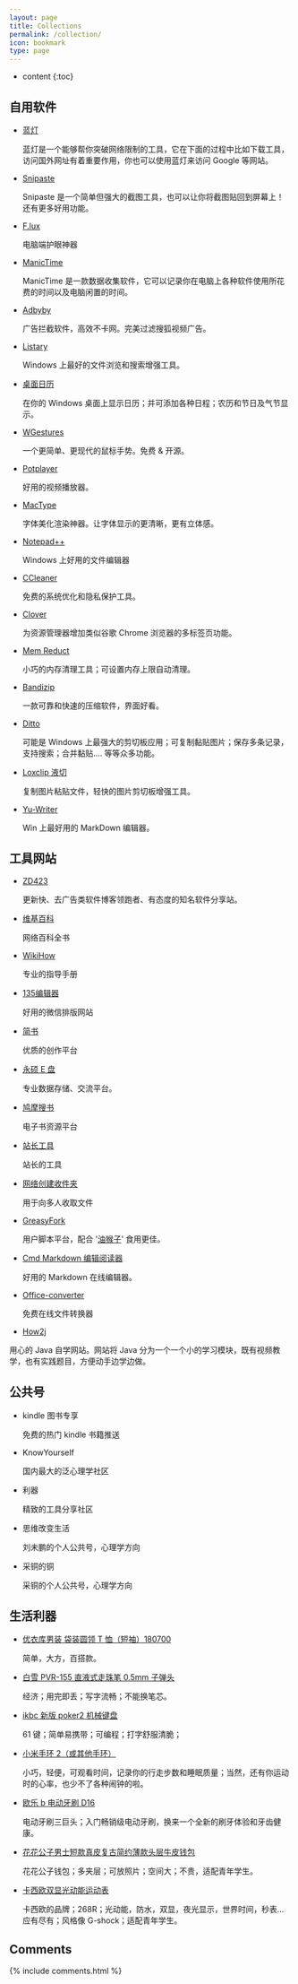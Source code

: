 ```yaml
---
layout: page
title: Collections
permalink: /collection/
icon: bookmark
type: page
---
```


* content
{:toc}

## 自用软件

* [蓝灯][1]

    蓝灯是一个能够帮你突破网络限制的工具，它在下面的过程中比如下载工具，访问国外网址有着重要作用，你也可以使用蓝灯来访问 Google 等网站。
    
* [Snipaste ][2]
  
    Snipaste 是一个简单但强大的截图工具，也可以让你将截图贴回到屏幕上！还有更多好用功能。

* [F.lux][3]

   电脑端护眼神器
 
* [ManicTime][4]

   ManicTime 是一款数据收集软件，它可以记录你在电脑上各种软件使用所花费的时间以及电脑闲置的时间。
   
* [Adbyby][5]

   广告拦截软件，高效不卡网。完美过滤搜狐视频广告。
   
* [Listary][6]

  Windows 上最好的文件浏览和搜索增强工具。
  
* [桌面日历][7]

  在你的 Windows 桌面上显示日历；并可添加各种日程；农历和节日及气节显示。
  
* [WGestures][8]

  一个更简单、更现代的鼠标手势。免费 & 开源。
 
* [Potplayer][9]

  好用的视频播放器。

* [MacType][10]

  字体美化渲染神器。让字体显示的更清晰，更有立体感。

* [Notepad++][11]

  Windows 上好用的文件编辑器

* [CCleaner][12]

  免费的系统优化和隐私保护工具。
  
* [Clover][13]

  为资源管理器增加类似谷歌 Chrome 浏览器的多标签页功能。

* [Mem Reduct][14]

  小巧的内存清理工具；可设置内存上限自动清理。
  
* [Bandizip][15]

  一款可靠和快速的压缩软件，界面好看。
  
* [Ditto][16]

  可能是 Windows 上最强大的剪切板应用；可复制黏贴图片；保存多条记录，支持搜索；合并黏贴.... 等等众多功能。
  
* [Loxclip 液切][17]

  复制图片粘贴文件，轻快的图片剪切板增强工具。

* [Yu-Writer](https://ivarptr.github.io/yu-writer.site/index.html)
  
  Win 上最好用的 MarkDown 编辑器。
  
## 工具网站

* [ZD423][18]

  更新快、去广告类软件博客领跑者、有态度的知名软件分享站。

* [维基百科][19]
  
  网络百科全书

* [WikiHow][20]

  专业的指导手册
  
* [135编辑器][21]

  好用的微信排版网站
  
* [简书][22]

  优质的创作平台

* [永硕 E 盘][23]
  
  专业数据存储、交流平台。

* [鸠摩搜书][24]

  电子书资源平台
  
* [站长工具][25]

  站长的工具
  
* [网络创建收件夹][26]

  用于向多人收取文件

* [GreasyFork][27]

  用户脚本平台，配合 '[油猴子][28]' 食用更佳。

* [Cmd Markdown 编辑阅读器][29] 

  好用的 Markdown 在线编辑器。

* [Office-converter][30]

  免费在线文件转换器

* [How2j](http://how2j.cn?p=17929)

用心的 Java 自学网站。网站将 Java 分为一个一个小的学习模块，既有视频教学，也有实践题目，方便动手边学边做。
 
## 公共号

* kindle 图书专享

  免费的热门 kindle 书籍推送

* KnowYourself

  国内最大的泛心理学社区

* 利器

  精致的工具分享社区

* 思维改变生活

  刘未鹏的个人公共号，心理学方向

* 采铜的铜

  采铜的个人公共号，心理学方向


## 生活利器

+ [优衣库男装 袋装圆领 T 恤（短袖）180700][31]

  简单，大方，百搭款。

+ [白雪 PVR-155 直液式走珠笔 0.5mm 子弹头][32]

  经济；用完即丢；写字流畅；不能换笔芯。

+ [ikbc 新版 poker2 机械键盘][33]

  61 键；简单易携带；可编程；打字舒服清脆；

+ [小米手环 2（或其他手环）][34]

  小巧，轻便，可观看时间，记录你的行走步数和睡眠质量；当然，还有你运动时的心率，也少不了各种闹钟的啦。

+ [欧乐 b 电动牙刷 D16][35]

  电动牙刷三巨头；入门畅销级电动牙刷，换来一个全新的刷牙体验和牙齿健康。

+ [花花公子男士短款真皮复古简约薄款头层牛皮钱包][36]

  花花公子钱包；多夹层；可放照片；空间大；不贵，适配青年学生。

+ [卡西欧双显光动能运动表][37]

  卡西欧的品牌；268R；光动能，防水，双显，夜光显示，世界时间，秒表...应有尽有；风格像 G-shock；适配青年学生。


## Comments

{% include comments.html %}


  [1]: https://github.com/getlantern/forum/issues/833
  [2]: https://zh.snipaste.com/index.html
  [3]: https://justgetflux.com/
  [4]: http://www.manictime.com/
  [5]: http://www.adbyby.com/
  [6]: http://www.listary.com/
  [7]: http://www.desktopcal.com/usa/index.php
  [8]: http://www.yingdev.com/projects/wgestures
  [9]: http://potplayer.daum.net/?lang=zh_CN
  [10]: http://www.mactype.net/
  [11]: https://notepad-plus-plus.org/
  [12]: https://www.piriform.com/
  [13]: http://cn.ejie.me/
  [14]: https://www.henrypp.org/product/memreduct
  [15]: https://www.bandisoft.com/bandizip/cn/
  [16]: http://ditto-cp.sourceforge.net/
  [17]: http://nullice.com/loxclip-2
  [18]: http://www.zdfans.com/
  [19]: https://zh.wikipedia.org
  [20]: http://zh.wikihow.com/%E9%A6%96%E9%A1%B5a.org
  [21]: http://www.135editor.com/?
  [22]: http://www.jianshu.com/
  [23]: http://www.ys168.com/
  [24]: https://www.jiumodiary.com/
  [25]: http://tool.chinaz.com/
  [26]: http://xzc.cn/
  [27]: https://greasyfork.org/zh-CN.com/
  [28]: http://tampermonkey.net/
  [29]: https://www.zybuluo.com/mdeditor
  [30]: http://cn.office-converter.com/
  [31]: https://detail.tmall.com/item.htm?spm=a1z10.4-b-s.w4004-17006247556.5.20cc225fIUD2hL&abtest=_AB-LR130-PR130&pvid=2531923d-b1d3-4345-810f-9bdd9660c0cd&pos=2&abbucket=_AB-M130_B19&acm=03131.1003.1.702582&id=556966360401&scm=1007.12940.83081.100200300000000
  [32]: https://s.click.taobao.com/kHBC9bw
  [33]: https://s.click.taobao.com/t?e=m=2&s=BtPcmOrc0uMcQipKwQzePOeEDrYVVa64K7Vc7tFgwiHjf2vlNIV67jIDsVZbPJ9eFBt5vao9QZxHTKH6FrTdJft561Fb%2bn5%2byVSp3Oe9dsrXuBoOl2536cpQ3L4uT4HFesCqMN8VYDmWt8ptzziuVywFQ4%2bbM8u3LjHFdZ8G0YyiZ%2bQMlGz6FQ==&pvid=10_58.19.0.120_17109_1505209445265
  [34]: https://www.mi.com/shouhuan2/?cfrom=list
  [35]: https://s.click.taobao.com/oJeC9bw
  [36]: https://s.click.taobao.com/naPD9bw
  [37]: https://item.m.jd.com/product/11325608401.html?utm_source=androidapp&utm_medium=appshare&utm_campaign=t_335139774&utm_term=CopyURL